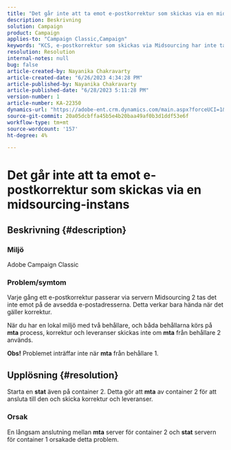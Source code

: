 ```yaml
---
title: "Det går inte att ta emot e-postkorrektur som skickas via en midsourcing-instans"
description: Beskrivning
solution: Campaign
product: Campaign
applies-to: "Campaign Classic,Campaign"
keywords: "KCS, e-postkorrektur som skickas via Midsourcing har inte tagits emot, ACC, campaign classi"
resolution: Resolution
internal-notes: null
bug: false
article-created-by: Nayanika Chakravarty
article-created-date: "6/26/2023 4:34:28 PM"
article-published-by: Nayanika Chakravarty
article-published-date: "6/28/2023 5:11:28 PM"
version-number: 1
article-number: KA-22350
dynamics-url: "https://adobe-ent.crm.dynamics.com/main.aspx?forceUCI=1&pagetype=entityrecord&etn=knowledgearticle&id=f2028650-3f14-ee11-8f6e-6045bd006239"
source-git-commit: 20a05dcbffa45b5e4b20baa49af0b3d1ddf53e6f
workflow-type: tm+mt
source-wordcount: '157'
ht-degree: 4%

---
```


# Det går inte att ta emot e-postkorrektur som skickas via en midsourcing-instans

## Beskrivning {#description}


### Miljö

Adobe Campaign Classic

### Problem/symtom

Varje gång ett e-postkorrektur passerar via servern Midsourcing 2 tas det inte emot på de avsedda e-postadresserna. Detta verkar bara hända när det gäller korrektur.

När du har en lokal miljö med två behållare, och båda behållarna körs på <b>mta</b> process, korrektur och leveranser skickas inte om <b>mta</b> från behållare 2 används.

<b>Obs!</b> Problemet inträffar inte när <b>mta</b> från behållare 1.


## Upplösning {#resolution}


Starta en <b>stat</b> även på container 2. Detta gör att <b>mta</b> av container 2 för att ansluta till den och skicka korrektur och leveranser.

### Orsak

En långsam anslutning mellan <b>mta</b> server för container 2 och <b>stat</b> servern för container 1 orsakade detta problem.
